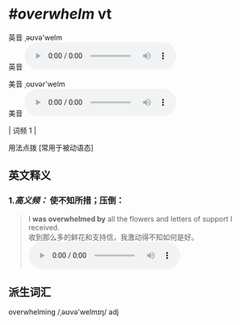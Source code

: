 # ***\#overwhelm*** vt
英音 ˌəʊvə'welm  
英音
<audio src="./media/Overwhelm-B.aac" controls="controls"></audio>

美音 ˌoʊvər'welm  
美音
<audio src="./media/overwhelm.aac" controls="controls"></audio>



| 词频 1 |  

用法点拨  [常用于被动语态]

英文释义
---
### 1.*高义频：* **使不知所措；压倒：**  

 > I **was overwhelmed by** all the flowers and letters of support I received.  
 > 收到那么多的鲜花和支持信，我激动得不知如何是好。    
<audio src="./media/overwhelm-1.aac" controls="controls"></audio>


派生词汇
---
overwhelming /ˌəʊvə'welmɪŋ/ adj   


